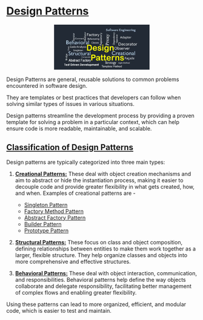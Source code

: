 # [Design Patterns](#design-patterns)

<p align="center" >
 <img src="./images/design-patterns.jpg" width="50%" >
</p>

Design Patterns are general, reusable solutions to common problems encountered in software design. 

They are templates or best practices that developers can follow when solving similar types of issues in various situations. 

Design patterns streamline the development process by providing a proven template for solving a problem in a particular context, which can help ensure code is more readable, maintainable, and scalable.

## [Classification of Design Patterns](#classification-of-design-patterns)

Design patterns are typically categorized into three main types:

1. **[Creational Patterns:](CreationalPatterns/CreationalPatterns.md)** These deal with object creation mechanisms and aim to abstract or hide the instantiation process, making it easier to decouple code and provide greater flexibility in what gets created, how, and when.
Examples of creational patterns are -
      * [Singleton Pattern](CreationalPatterns/SingletonPattern.md)
      * [Factory Method Pattern](CreationalPatterns/FactoryMethodPattern.md)
      * [Abstract Factory Pattern](CreationalPatterns/AbstractFactoryPattern.md)
      * [Builder Pattern](CreationalPatterns/BuilderPattern.md)
      * [Prototype Pattern](CreationalPatterns/PrototypePattern.md)

2. **[Structural Patterns:](StructuralPatterns/StructuralPatterns.md)** These focus on class and object composition, defining relationships between entities to make them work together as a larger, flexible structure. They help organize classes and objects into more comprehensive and effective structures.

3. **[Behavioral Patterns:](BehavioralPatterns/BehavioralPatterns.md)** These deal with object interaction, communication, and responsibilities. Behavioral patterns help define the way objects collaborate and delegate responsibility, facilitating better management of complex flows and enabling greater flexibility.

Using these patterns can lead to more organized, efficient, and modular code, which is easier to test and maintain.
